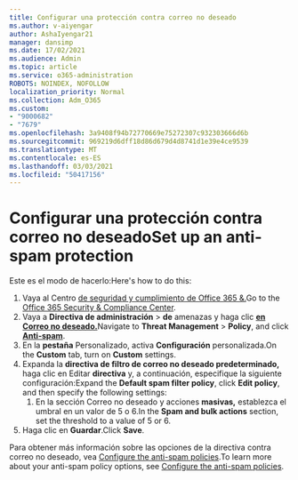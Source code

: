 ```yaml
---
title: Configurar una protección contra correo no deseado
ms.author: v-aiyengar
author: AshaIyengar21
manager: dansimp
ms.date: 17/02/2021
ms.audience: Admin
ms.topic: article
ms.service: o365-administration
ROBOTS: NOINDEX, NOFOLLOW
localization_priority: Normal
ms.collection: Adm_O365
ms.custom:
- "9000682"
- "7679"
ms.openlocfilehash: 3a9408f94b72770669e75272307c932303666d6b
ms.sourcegitcommit: 969219d6dff18d86d679d4d8741d1e39e4ce9539
ms.translationtype: MT
ms.contentlocale: es-ES
ms.lasthandoff: 03/03/2021
ms.locfileid: "50417156"
---
```

# <a name="set-up-an-anti-spam-protection"></a><span data-ttu-id="4f75a-102">Configurar una protección contra correo no deseado</span><span class="sxs-lookup"><span data-stu-id="4f75a-102">Set up an anti-spam protection</span></span>

<span data-ttu-id="4f75a-103">Este es el modo de hacerlo:</span><span class="sxs-lookup"><span data-stu-id="4f75a-103">Here's how to do this:</span></span>

1. <span data-ttu-id="4f75a-104">Vaya al Centro [de seguridad y cumplimiento de Office 365 &.](https://go.microsoft.com/fwlink/p/?linkid=2077143)</span><span class="sxs-lookup"><span data-stu-id="4f75a-104">Go to the [Office 365 Security & Compliance Center](https://go.microsoft.com/fwlink/p/?linkid=2077143).</span></span>
1. <span data-ttu-id="4f75a-105">Vaya a **Directiva de administración**  >  **de** amenazas y haga clic **[en Correo no deseado.](https://go.microsoft.com/fwlink/p/?linkid=2077143)**</span><span class="sxs-lookup"><span data-stu-id="4f75a-105">Navigate to **Threat Management** > **Policy**, and click **[Anti-spam](https://go.microsoft.com/fwlink/p/?linkid=2077143)**.</span></span>
1. <span data-ttu-id="4f75a-106">En la **pestaña** Personalizado, activa **Configuración** personalizada.</span><span class="sxs-lookup"><span data-stu-id="4f75a-106">On the **Custom** tab, turn on **Custom** settings.</span></span>
1. <span data-ttu-id="4f75a-107">Expanda la **directiva de filtro de correo no deseado predeterminado,** haga clic en Editar **directiva** y, a continuación, especifique la siguiente configuración:</span><span class="sxs-lookup"><span data-stu-id="4f75a-107">Expand the **Default spam filter policy**,  click **Edit policy**, and then specify the following settings:</span></span>
    1. <span data-ttu-id="4f75a-108">En la sección Correo no deseado y acciones **masivas,** establezca el umbral en un valor de 5 o 6.</span><span class="sxs-lookup"><span data-stu-id="4f75a-108">In the **Spam and bulk actions** section, set the threshold to a value of 5 or 6.</span></span>
1. <span data-ttu-id="4f75a-109">Haga clic en **Guardar**.</span><span class="sxs-lookup"><span data-stu-id="4f75a-109">Click **Save**.</span></span>

<span data-ttu-id="4f75a-110">Para obtener más información sobre las opciones de la directiva contra correo no deseado, vea [Configure the anti-spam policies](https://go.microsoft.com/fwlink/?linkid=2092051).</span><span class="sxs-lookup"><span data-stu-id="4f75a-110">To learn more about your anti-spam policy options, see [Configure the anti-spam policies](https://go.microsoft.com/fwlink/?linkid=2092051).</span></span>
